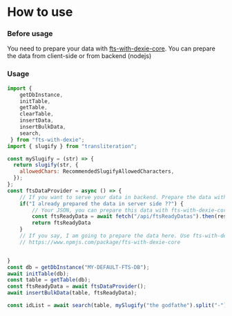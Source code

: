 # How to use
### Before usage
You need to prepare your data with [fts-with-dexie-core](https://www.npmjs.com/package/fts-with-dexie-core). You can prepare the data from client-side or from backend (nodejs)
### Usage
```js
import { 
    getDbInstance,
    initTable,
    getTable,
    clearTable,
    insertData,
    insertBulkData,
    search,
 } from "fts-with-dexie";
import { slugify } from "transliteration";

const mySlugify = (str) => {
  return slugify(str, {
    allowedChars: RecommendedSlugifyAllowedCharacters,
  });
};
const ftsDataProvider = async () => {
    // If you want to serve your data in backend. Prepare the data with fts-with-dexie-core and serve it
    if("I already prepared the data in server side ??") {
        // Your JSON, you can prepare this data with fts-with-dexie-core client-side OR backend Side
        const ftsReadyData = await fetch("/api/ftsReadyDatas").then(res => res.json());
        return ftsReadyData
    }
    // If you say, I am going to prepare the data here. Use fts-with-dexie-core
    // https://www.npmjs.com/package/fts-with-dexie-core


}
const db = getDbInstance("MY-DEFAULT-FTS-DB");
await initTable(db);
const table = getTable(db);
const ftsReadyData = await ftsDataProvider();
await insertBulkData(table, ftsReadyData);

const idList = await search(table, mySlugify("the godfathe").split("-")); // [1,2]


```